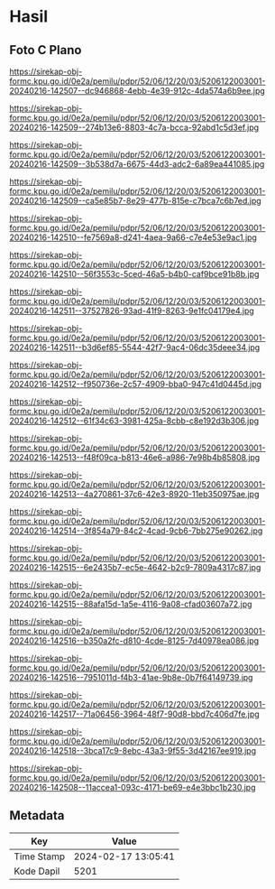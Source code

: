 # Hasil

## Foto C Plano

https://sirekap-obj-formc.kpu.go.id/0e2a/pemilu/pdpr/52/06/12/20/03/5206122003001-20240216-142507--dc946868-4ebb-4e39-912c-4da574a6b9ee.jpg

https://sirekap-obj-formc.kpu.go.id/0e2a/pemilu/pdpr/52/06/12/20/03/5206122003001-20240216-142509--274b13e6-8803-4c7a-bcca-92abd1c5d3ef.jpg

https://sirekap-obj-formc.kpu.go.id/0e2a/pemilu/pdpr/52/06/12/20/03/5206122003001-20240216-142509--3b538d7a-6675-44d3-adc2-6a89ea441085.jpg

https://sirekap-obj-formc.kpu.go.id/0e2a/pemilu/pdpr/52/06/12/20/03/5206122003001-20240216-142509--ca5e85b7-8e29-477b-815e-c7bca7c6b7ed.jpg

https://sirekap-obj-formc.kpu.go.id/0e2a/pemilu/pdpr/52/06/12/20/03/5206122003001-20240216-142510--fe7569a8-d241-4aea-9a66-c7e4e53e9ac1.jpg

https://sirekap-obj-formc.kpu.go.id/0e2a/pemilu/pdpr/52/06/12/20/03/5206122003001-20240216-142510--56f3553c-5ced-46a5-b4b0-caf9bce91b8b.jpg

https://sirekap-obj-formc.kpu.go.id/0e2a/pemilu/pdpr/52/06/12/20/03/5206122003001-20240216-142511--37527826-93ad-41f9-8263-9e1fc04179e4.jpg

https://sirekap-obj-formc.kpu.go.id/0e2a/pemilu/pdpr/52/06/12/20/03/5206122003001-20240216-142511--b3d6ef85-5544-42f7-9ac4-06dc35deee34.jpg

https://sirekap-obj-formc.kpu.go.id/0e2a/pemilu/pdpr/52/06/12/20/03/5206122003001-20240216-142512--f950736e-2c57-4909-bba0-947c41d0445d.jpg

https://sirekap-obj-formc.kpu.go.id/0e2a/pemilu/pdpr/52/06/12/20/03/5206122003001-20240216-142512--61f34c63-3981-425a-8cbb-c8e192d3b306.jpg

https://sirekap-obj-formc.kpu.go.id/0e2a/pemilu/pdpr/52/06/12/20/03/5206122003001-20240216-142513--f48f09ca-b813-46e6-a986-7e98b4b85808.jpg

https://sirekap-obj-formc.kpu.go.id/0e2a/pemilu/pdpr/52/06/12/20/03/5206122003001-20240216-142513--4a270861-37c6-42e3-8920-11eb350975ae.jpg

https://sirekap-obj-formc.kpu.go.id/0e2a/pemilu/pdpr/52/06/12/20/03/5206122003001-20240216-142514--3f854a79-84c2-4cad-9cb6-7bb275e90262.jpg

https://sirekap-obj-formc.kpu.go.id/0e2a/pemilu/pdpr/52/06/12/20/03/5206122003001-20240216-142515--6e2435b7-ec5e-4642-b2c9-7809a4317c87.jpg

https://sirekap-obj-formc.kpu.go.id/0e2a/pemilu/pdpr/52/06/12/20/03/5206122003001-20240216-142515--88afa15d-1a5e-4116-9a08-cfad03607a72.jpg

https://sirekap-obj-formc.kpu.go.id/0e2a/pemilu/pdpr/52/06/12/20/03/5206122003001-20240216-142516--b350a2fc-d810-4cde-8125-7d40978ea086.jpg

https://sirekap-obj-formc.kpu.go.id/0e2a/pemilu/pdpr/52/06/12/20/03/5206122003001-20240216-142516--7951011d-f4b3-41ae-9b8e-0b7f64149739.jpg

https://sirekap-obj-formc.kpu.go.id/0e2a/pemilu/pdpr/52/06/12/20/03/5206122003001-20240216-142517--71a06456-3964-48f7-90d8-bbd7c406d7fe.jpg

https://sirekap-obj-formc.kpu.go.id/0e2a/pemilu/pdpr/52/06/12/20/03/5206122003001-20240216-142518--3bca17c9-8ebc-43a3-9f55-3d42167ee919.jpg

https://sirekap-obj-formc.kpu.go.id/0e2a/pemilu/pdpr/52/06/12/20/03/5206122003001-20240216-142508--11accea1-093c-4171-be69-e4e3bbc1b230.jpg


## Metadata

| Key        | Value               |
| ---------- | ------------------- |
| Time Stamp | 2024-02-17 13:05:41 |
| Kode Dapil | 5201                |



